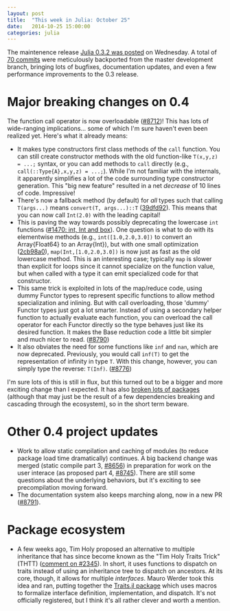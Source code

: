 ```yaml
---
layout: post
title:  "This week in Julia: October 25"
date:   2014-10-25 15:00:00
categories: julia
---
```


The maintenence release [Julia 0.3.2 was posted](https://github.com/JuliaLang/julia/pull/8656) on Wednesday.  A total of [70 commits](https://github.com/JuliaLang/julia/compare/c03f413...8227746) were meticulously backported from the master development branch, bringing lots of bugfixes, documentation updates, and even a few performance improvements to the 0.3 release.

# Major breaking changes on 0.4

The function call operator is now overloadable ([#8712](https://github.com/JuliaLang/julia/pull/8712))!  This has lots of wide-ranging implications... some of which I'm sure haven't even been realized yet.  Here's what it already means:

* It makes type constructors first class methods of the `call` function.  You can still create constructor methods with the old function-like `T(x,y,z) = ...;` syntax, or you can add methods to `call` directly (e.g., `call(::Type{A},x,y,z) = ...;`).  While I'm not familiar with the internals, it apparently simplifies a lot of the code surrounding type constructor generation.  This "big new feature" resulted in a net *decrease* of 10 lines of code.  Impressive!
* There's now a fallback method (by default) for *all* types such that calling `T(args...)` means `convert(T, args...)::T` ([39dfd92](https://github.com/JuliaLang/julia/commit/39dfd9282baf4b0402001149ce759c2db6c660cc)).  This means that you can now call `Int(2.0)` with the leading capital!
* This is paving the way towards possibly deprecating the lowercase `int` functions ([#1470: int, Int and box](https://github.com/JuliaLang/julia/issues/1470)).  One question is what to do with its elementwise methods (e.g., `int([1.0,2.0,3.0])` to convert an Array{Float64} to an Array{Int}), but with one small optimization ([2cb98a0](https://github.com/JuliaLang/julia/commit/2cb98a08cfa5c61ce5bb56c4a560a9b749dda186)), `map(Int,[1.0,2.0,3.0])` is now just as fast as the old lowercase method.  This is an interesting case; typically `map` is slower than explicit for loops since it cannot specialize on the function value, but when called with a type it can emit specialized code for that constructor.
* This same trick is exploited in lots of the map/reduce code, using dummy Functor types to represent specific functions to allow method specialization and inlining.  But with call overloading, those 'dummy' Functor types just got a lot smarter. Instead of using a secondary helper function to actually evaluate each function, you can overload the call operator for each Functor directly so the type behaves just like its desired function.  It makes the Base reduction code a little bit simpler and much nicer to read. ([#8790](https://github.com/JuliaLang/julia/pull/8790))
* It also obviates the need for some functions like `inf` and `nan`, which are now deprecated.  Previously, you would call `inf(T)` to get the representation of infinity in type `T`.  With this change, however, you can simply type the reverse: `T(Inf)`. ([#8776](https://github.com/JuliaLang/julia/pull/8776))

I'm sure lots of this is still in flux, but this turned out to be a bigger and more exciting change than I expected.  It has also [broken lots of packages](https://groups.google.com/d/msg/julia-users/F0cJ2KOkXfQ/efWVr_OzptkJ) (although that may just be the result of a few dependencies breaking and cascading through the ecosystem), so in the short term beware.

# Other 0.4 project updates

* Work to allow static compilation and caching of modules (to reduce package load time dramatically) continues.  A big backend change was merged (static compile part 3, [#8656](https://github.com/JuliaLang/julia/pull/8656)) in preparation for work on the user interace (as proposed part 4, [#8745](https://github.com/JuliaLang/julia/pull/8745)).  There are still some questions about the underlying behaviors, but it's exciting to see precompilation moving forward.
* The documentation system also keeps marching along, now in a new PR ([#8791](https://github.com/JuliaLang/julia/pull/8791)).

# Package ecosystem

* A few weeks ago, Tim Holy proposed an alternative to multiple inheritance that has since become known as the "Tim Holy Traits Trick" (THTT) ([comment on #2345](https://github.com/JuliaLang/julia/issues/2345#issuecomment-54537633)). In short, it uses functions to dispatch on traits instead of using an inheritance tree to dispatch on ancestors. At its core, though, it allows for multiple *interfaces*. Mauro Werder took this idea and ran, putting together the [Traits.jl package](https://github.com/mauro3/Traits.jl) which uses macros to formalize interface definition, implementation, and dispatch. It's not officially registered, but I think it's all rather clever and worth a mention.
